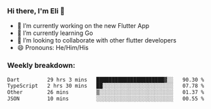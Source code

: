 ### Hi there, I'm Eli 👋
- 🔭 I’m currently working on the new Flutter App
- 🌱 I’m currently learning Go
- 🦄 I’m looking to collaborate with other flutter developers
- 😄 Pronouns: He/Him/His

### Weekly breakdown:
<!--START_SECTION:waka-->

```txt
Dart         29 hrs 3 mins   ██████████████████████▓░░   90.30 %
TypeScript   2 hrs 30 mins   ██░░░░░░░░░░░░░░░░░░░░░░░   07.78 %
Other        26 mins         ▒░░░░░░░░░░░░░░░░░░░░░░░░   01.37 %
JSON         10 mins         ░░░░░░░░░░░░░░░░░░░░░░░░░   00.55 %
```

<!--END_SECTION:waka-->
